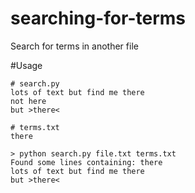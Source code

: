 # searching-for-terms
Search for terms in another file

#Usage

    # search.py
    lots of text but find me there
    not here
    but >there<
    
    # terms.txt
    there
    
    > python search.py file.txt terms.txt
    Found some lines containing: there
    lots of text but find me there
    but >there<
